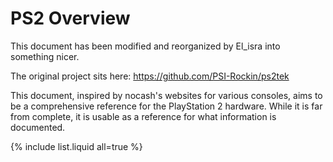 # PS2 Overview

This document has been modified and reorganized by El_isra into something nicer.

The original project sits here: https://github.com/PSI-Rockin/ps2tek

This document, inspired by nocash's websites for various consoles, aims to be a comprehensive reference for the PlayStation 2 hardware. While it is far from complete, it is usable as a reference for what information is documented.

{% include list.liquid all=true %}
